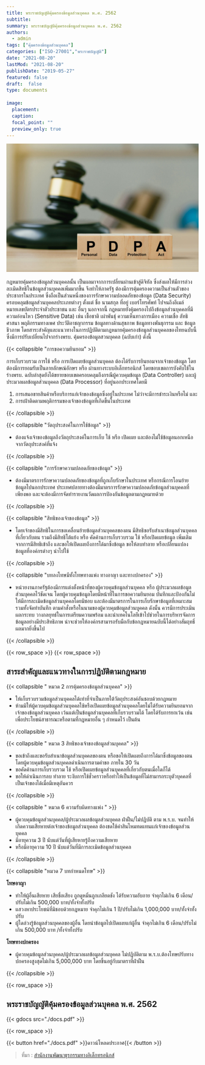 ```yaml
---
title: พระราชบัญญัติคุ้มครองข้อมูลส่วนบุคคล พ.ศ. 2562
subtitle:
summary: พระราชบัญญัติคุ้มครองข้อมูลส่วนบุคคล พ.ศ. 2562
authors:
  - admin
tags: ["คุ้มครองข้อมูลส่วนบุคคล"]
categories: ["ISO-27001","พระราชบัญญัติ"]
date: "2021-08-20"
lastMod: "2021-08-20"
publishDate: "2019-05-27"
featured: false
draft:  false
type: documents

image:
  placement:
  caption:
  focal_point: ""
  preview_only: true
---
```


![](PDPA.jpg)

กฎหมายคุ้มครองข้อมูลส่วนบุคคลนั้น เป็นผลมาจากการเปลี่ยนผ่านเข้าสู่ดิจิทัล ซึ่งส่งผลให้มีการล่วงละเมิดสิทธิในข้อมูลส่วนบุคคลเพิ่มมากขึ้น จึงทำให้ภาครัฐ ต้องมีการคุ้มครองความเป็นส่วนตัวของประชากรในประเทศ ซึ่งถือเป็นส่วนหนึ่งของการรักษาความปลอดภัยของข้อมูล (Data Security) ครอบคลุมข้อมูลส่วนบุคคลประเภทต่างๆ ตั้งแต่ ชื่อ นามสกุล ที่อยู่ เบอร์โทรศัพท์ ไปจนถึงอีเมล์ หมายเลขบัตรประจำตัวประชาชน และ อื่นๆ นอกจากนี้ กฎหมายยังคุ้มครองไปถึงข้อมูลส่วนบุคคลที่มีความอ่อนไหว (Sensitive Data) เช่น เชื้อชาติ เผ่าพันธุ์ ความเห็นทางการเมือง ความเชื่อ ลัทธิ ศาสนา พฤติกรรมทางเพศ ประวัติอาชญากรรม ข้อมูลทางด้านสุขภาพ ข้อมูลทางพันธุกรรม และ ข้อมูลชีวภาพ โดยสาระสำคัญและแนวทางในการปฏิบัติตามกฎหมายคุ้มครองข้อมูลส่วนบุคคลของไทยฉบับนี้ ซึ่งมีการปรับเปลี่ยนไปจากร่างพรบ. คุ้มครองข้อมูลสวนบุคคล (ฉบับเก่า) ดังนี้


{{< collapsible "การขอความยินยอม"  >}}

การเก็บรวบรวม การใช้ หรือ การเปิดเผยข้อมูลส่วนบุคคล ต้องได้รับการยินยอมจากเจ้าของข้อมูล โดยต้องมีการยอมรับเป็นลายลักษณ์อักษร หรือ ผ่านทางระบบอิเล็กทรอนิกส์ โดยขอบเขตการบังคับใช้ในร่างพรบ. ฉบับล่าสุดยังได้ขยายขอบเขตครอบคลุมถึงกรณีผู้ควบคุมข้อมูล (Data Controller) และผู้ประมวลผลข้อมูลส่วนบุคคล (Data Processor) ที่อยู่นอกประเทศโดยมี

1. การเสนอขายสินค้าหรือบริการแก่เจ้าของข้อมูลซึ่งอยู่ในประเทศ ไม่ว่าจะมีการชำระเงินหรือไม่ และ  
1. การเฝ้าติดตามพฤติกรรมของเจ้าของข้อมูลที่เกิดขึ้นในประเทศ

{{< /collapsible >}}

{{< collapsible "วัตถุประสงค์ในการใช้ข้อมูล"  >}}


- ต้องแจ้งเจ้าของข้อมูลถึงวัตถุประสงค์ในการเก็บ ใช้ หรือ เปิดเผย และต้องไม่ใช้ข้อมูลนอกเหนือจากวัตถุประสงค์ที่แจ้ง

{{< /collapsible >}}

{{< collapsible "การรักษาความปลอดภัยของข้อมูล"  >}}

- ต้องมีมาตรการรักษาความปลอดภัยของข้อมูลที่ถูกเก็บรักษาในประเทศ หรือกรณีการโอนย้ายข้อมูลไปนอกประเทศ ประเทศปลายทางต้องมีมาตรการรักษาความปลอดภัยข้อมูลส่วนบุคคลที่เพียงพอ และจะต้องมีการจัดทำรายงานวัดผลการป้องกันข้อมูลตามกฎหมายด้วย

{{< /collapsible >}}

{{< collapsible "สิทธิของเจ้าของข้อมูล"  >}}

- โดยเจ้าของมีสิทธิในการขอเคลื่อนย้ายข้อมูลส่วนบุคคลของตน มีสิทธิขอรับสำเนาข้อมูลส่วนบุคคลที่เกี่ยวกับตน รวมถึงมีสิทธิโต้แย้ง หรือ คัดค้านการเก็บรวบรวม ใช้ หรือเปิดเผยข้อมูล เพิ่มเติมจากการมีสิทธิเข้าถึง และขอให้เปิดเผยถึงการได้มาซึ่งข้อมูล ขอให้ลบทำลาย หรือเปลี่ยนแปลงข้อมูลที่องค์กรต่างๆ นำไปใช้

{{< /collapsible >}}

{{< collapsible "บทลงโทษมีทั้งโทษทางแพ่ง ทางอาญา และทางปกครอง"  >}}

  - หน่วยงานภาครัฐต้องมีการแต่งตั้งหน้าที่ของผู้ควบคุมข้อมูลส่วนบุคคล หรือ ผู้ประมวลผลข้อมูลส่วนบุคคลไว้ชัดเจน โดยผู้ควบคุมข้อมูลโดยมีหน้าที่ในการขอความยินยอม บันทึกและป้องกันไม่ให้มีการละเมิดข้อมูลส่วนบุคคลโดยมิชอบ และต้องมีมาตรการในการเก็บรักษาข้อมูลที่เหมาะสมรวมทั้งจัดทำบันทึก ตามคำสั่งหรือในนามของผู้ควบคุมข้อมูลส่วนบุุคคล ดังนั้น ควรมีการประเมินผลกระทบ วางกลยุทธ์ในการเตรียมความพร้อม และนำเทคโนโลยีเข้าไปช่วยในการบริหารจัดการข้อมูลอย่างมีประสิทธิภาพ น่าจะช่วยให้องค์กรสามารถรับมือกับข้อกฎหมายฉบับนี้ได้อย่างสัมฤทธิ์ผลมากยิ่งขึ้นไป

{{< /collapsible >}}

{{< row_space >}}
{{< row_space >}}

## สาระสำคัญและแนวทางในการปฏิบัติตามกฎหมาย

{{< collapsible " หมวด 2 การคุ้มครองข้อมูลส่วนบุคคล"  >}}

- ให้เก็บรวบรวมข้อมูลส่วนบุคคลได้เท่าที่จำเป็นภายใต้วัตถุประสงค์อันชอบด้วยกฎหมาย
- ห้ามมิให้ผู้ควบคุมข้อมูลส่วนบุคคลใช้หรือเปิดเผยข้อมูลส่วนบุคคลโดยไม่ได้รับความยินยอมจากเจ้าของข้อมูลส่วนบุคคล เว้นแต่เป็นข้อมูลส่วนบุคคลที่เก็บรวบรวมได้ โดยได้รับการยกเว้น เช่น เพื่อประโยชน์สาธารณะหรือตามที่กฎหมายอื่น ๆ กำหนดไว้ เป็นต้น

{{< /collapsible >}}


{{< collapsible " หมวด 3 สิทธิของเจ้าของข้อมูลส่วนบุคคล"  >}}

- ขอเข้าถึงและขอรับสำเนาข้อมูลส่วนบุคคลของตน หรือขอให้เปิดเผยถึงการได้มาซึ่งข้อมูลของตน โดยผู้ควบคุมข้อมูลส่วนบุคคลดำเนินการตามคำขอ ภายใน 30 วัน
- ขอคัดค้านการเก็บรวบรวม ใช้ หรือเปิดเผยข้อมูลส่วนบุคคลที่เกี่ยวกับตนเมื่อใดก็ได้
- ขอให้ดำเนินการลบ ทำลาย ระงับการใช้ชั่วคราวหรือทำให้เป็นข้อมูลที่ไม่สามารถระบุตัวบุคคลที่เป็นเจ้าของได้เมื่อมีเหตุอันควร

{{< /collapsible >}}



{{< collapsible " หมวด 6 ความรับผิดทางแพ่ง "  >}}

- ผู้ควบคุมข้อมูลส่วนบุคคล/ผู้ประมวลผลข้อมูลส่วนบุคคล ฝ่าฝืน/ไม่ปฏิบัติ ตาม พ.ร.บ. จนทำให้เกิดความเสียหายต่อเจ้าของข้อมูลส่วนบุคคล ต้องชดใช้ค่าสินไหมทดแทนแก่เจ้าของข้อมูลส่วนบุคคล
- มีอายุความ 3 ปี นับแต่วันที่ผู้เสียหายรู้ถึงความเสียหาย
- หรือมีอายุความ 10 ปี นับแต่วันที่มีการละเมิดข้อมูลส่วนบุคคล

{{< /collapsible >}}



{{< collapsible "หมวด 7 บทกำหนดโทษ"  >}}

**โทษอาญา**
- ทำให้ผู้อื่นเสียหาย เสียชื่อเสียง ถูกดูหมิ่นถูกเกลียดชัง ได้รับความอับอาย จำคุกไม่เกิน 6 เดือน/ปรับไม่เกิน 500,000 บาท/ทั้งจำทั้งปรับ
- แสวงหาประโยชน์ที่มิชอบด้วยกฎหมาย จำคุกไม่เกิน 1 ปี/ปรับไม่เกิน 1,000,000 บาท/ทั้งจำทั้งปรับ
- ผู้ใดล่วงรู้ข้อมูลส่วนบุคคลของผู้อื่น โดยนำข้อมูลไปเปิดเผยแก่ผู้อื่น จำคุกไม่เกิน 6 เดือน/ปรับไม่เกิน 500,000 บาท /ทั้งจำทั้งปรับ
  
**โทษทางปกครอง**
- ผู้ควบคุมข้อมูลส่วนบุคคล/ผู้ประมวลผลข้อมูลส่วนบุคคล ไม่ปฏิบัติตาม พ.ร.บ.ต้องโทษปรับทางปกครองสูงสุดไม่เกิน 5,000,000 บาท โดยขึ้นอยู่กับมาตราที่ฝ่าฝืน

{{< /collapsible >}}

{{< row_space >}}

## พระราชบัญญัติคุ้มครองข้อมูลส่วนบุคคล พ.ศ. 2562
{{< gdocs src="./docs.pdf" >}}

{{< row_space >}}

 

{{< button href="./docs.pdf" >}}ดาวน์โหลดประกาศ{{< /button >}}

> ที่มา : [สำนักงานพัฒนาธุรกรรมทางอิเล็กทรอนิกส์](https://ictlawcenter.etda.or.th/laws/detail/DP-Act-2562)